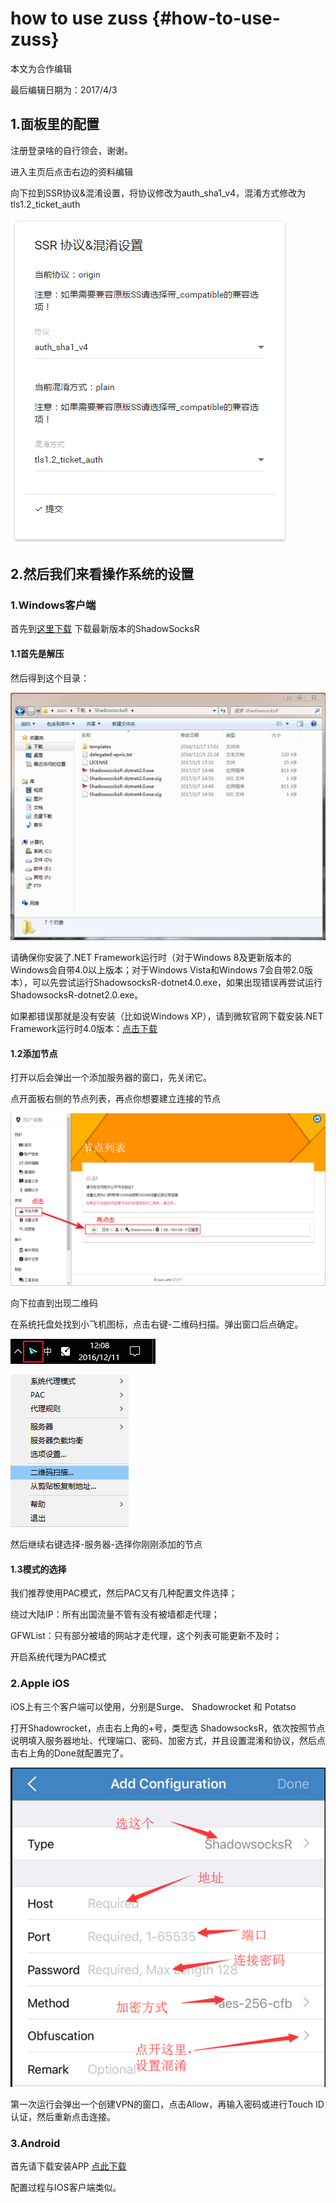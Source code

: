 # how to use zuss {#how-to-use-zuss}

本文为合作编辑

最后编辑日期为：2017/4/3

## 1.面板里的配置

注册登录啥的自行领会，谢谢。

进入主页后点击右边的资料编辑

向下拉到SSR协议&混淆设置，将协议修改为auth\_sha1\_v4，混淆方式修改为tls1.2\_ticket\_auth

![](/images/chaos.png)

## 2.然后我们来看操作系统的设置

### 1.Windows客户端

首先到[这里下载](https://github.com/shadowsocksr/shadowsocksr-csharp/releases) 下载最新版本的ShadowSocksR

#### 1.1首先是解压

然后得到这个目录：

![](/images/unzip.png)

请确保你安装了.NET Framework运行时（对于Windows 8及更新版本的Windows会自带4.0以上版本；对于Windows Vista和Windows 7会自带2.0版本），可以先尝试运行ShadowsocksR-dotnet4.0.exe，如果出现错误再尝试运行ShadowsocksR-dotnet2.0.exe。

如果都错误那就是没有安装（比如说Windows XP），请到微软官网下载安装.NET Framework运行时4.0版本：[点击下载](https://www.microsoft.com/zh-CN/download/details.aspx?id=17851)

#### 1.2添加节点

打开以后会弹出一个添加服务器的窗口，先关闭它。

点开面板右侧的节点列表，再点你想要建立连接的节点

![](/assets/table.png)

向下拉直到出现二维码

在系统托盘处找到小飞机图标，点击右键-二维码扫描。弹出窗口后点确定。

![](/images/fly.png)

![](/images/erweima.png)

然后继续右键选择-服务器-选择你刚刚添加的节点

#### 1.3模式的选择

我们推荐使用PAC模式，然后PAC又有几种配置文件选择；

绕过大陆IP：所有出国流量不管有没有被墙都走代理；

GFWList：只有部分被墙的网站才走代理，这个列表可能更新不及时；

开启系统代理为PAC模式

### 2.Apple iOS

iOS上有三个客户端可以使用，分别是Surge、 Shadowrocket 和 Potatso

打开Shadowrocket，点击右上角的+号，类型选 ShadowsocksR，依次按照节点说明填入服务器地址、代理端口、密码、加密方式，并且设置混淆和协议，然后点击右上角的Done就配置完了。

![](/images/Shadowrocket.png)

第一次运行会弹出一个创建VPN的窗口，点击Allow，再输入密码或进行Touch ID认证，然后重新点击连接。

### 3.Android

首先请下载安装APP [点此下载](https://github.com/shadowsocksr/shadowsocksr-android/releases)

配置过程与IOS客户端类似。

